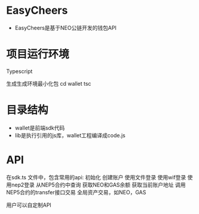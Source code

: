# EasyCheers
- EasyCheers是基于NEO公链开发的钱包API

# 项目运行环境
Typescript

生成生成环境最小化包
cd wallet
tsc

# 目录结构
- wallet是前端sdk代码
- lib是执行引用的js库，wallet工程编译成code.js

# API
在sdk.ts 文件中，包含常用的api:
初始化
创建账户 
使用文件登录 
使用wif登录 
使用nep2登录 
从NEP5合约中查询 
获取NEO和GAS余额 
获取当前账户地址 
调用NEP5合约的transfer接口交易 
全局资产交易，如NEO，GAS

用户可以自定制API
